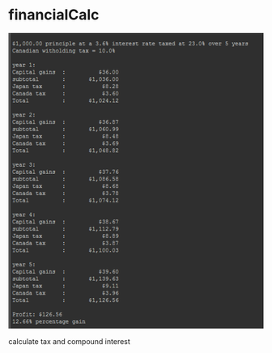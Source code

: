 # financialCalc

![](https://github.com/brentorama/financialCalc/blob/develop/fC2.PNG)

calculate tax and compound interest
